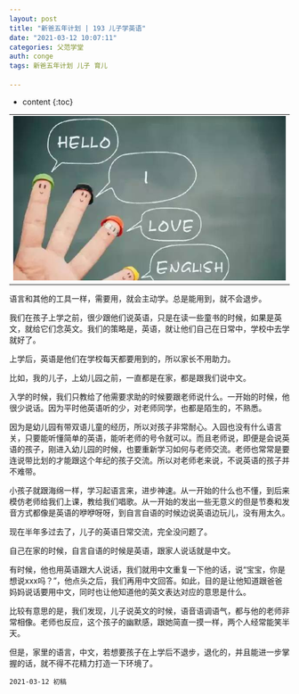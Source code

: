```yaml
---
layout: post
title: "新爸五年计划 | 193 儿子学英语"
date: "2021-03-12 10:07:11"
categories: 父范学堂
auth: conge
tags: 新爸五年计划 儿子 育儿 

---
```

* content
{:toc}


||
|----|
| ![candies](/assets/images/父范学堂/2021-03-12-learn-english.jpeg)|

语言和其他的工具一样，需要用，就会主动学。总是能用到，就不会退步。

我们在孩子上学之前，很少跟他们说英语，只是在读一些童书的时候，如果是英文，就给它们念英文。我们的策略是，英语，就让他们自己在日常中，学校中去学就好了。

上学后，英语是他们在学校每天都要用到的，所以家长不用助力。

比如，我的儿子，上幼儿园之前，一直都是在家，都是跟我们说中文。




入学的时候，我们只教给了他需要求助的时候要跟老师说什么。一开始的时候，他很少说话。因为平时他英语听的少，对老师同学，也都是陌生的，不熟悉。

因为是幼儿园有带双语儿童的经历，所以对孩子非常耐心。入园也没有什么语言关，只要能听懂简单的英语，能听老师的号令就可以。而且老师说，即便是会说英语的孩子，刚进入幼儿园的时候，也要重新学习如何与老师交流。老师也常常是要连说带比划的才能跟这个年纪的孩子交流。所以对老师老来说，不说英语的孩子并不难带。

小孩子就跟海绵一样，学习起语言来，进步神速。从一开始的什么也不懂，到后来模仿老师给我们上课，教给我们唱歌。从一开始的发出一些无意义的但是节奏和发音方式都像是英语的咿咿呀呀，到自言自语的时候边说英语边玩儿，没有用太久。

现在半年多过去了，儿子的英语日常交流，完全没问题了。

自己在家的时候，自言自语的时候是英语，跟家人说话就是中文。

有时候，他也用英语跟大人说话，我们就用中文重复一下他的话，说“宝宝，你是想说xxx吗？”，他点头之后，我们再用中文回答。如此，目的是让他知道跟爸爸妈妈说话要用中文，同时也让他知道他的英文表达对应的意思是什么。

比较有意思的是，我们发现，儿子说英文的时候，语音语调语气，都与他的老师非常相像。老师也反应，这个孩子的幽默感，跟她简直一摸一样，两个人经常能笑半天。

但是，家里的语言，中文，若想要孩子在上学后不退步，退化的，并且能进一步掌握的话，就不得不花精力打造一下环境了。





```
2021-03-12 初稿
```


